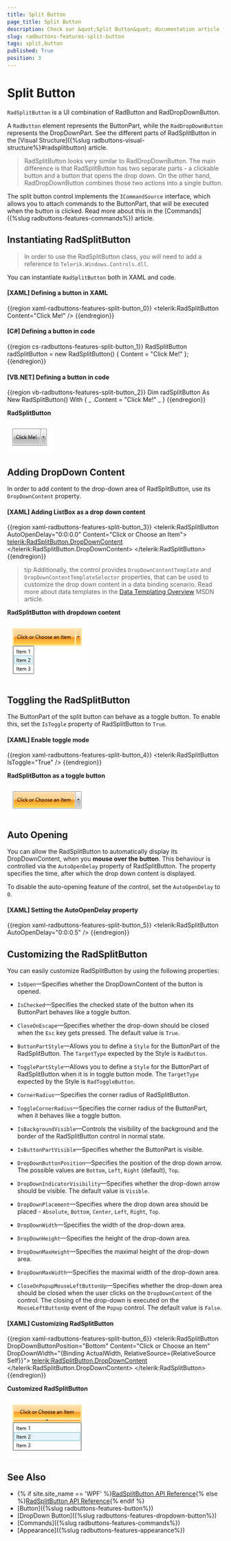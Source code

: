 ```yaml
---
title: Split Button
page_title: Split Button
description: Check our &quot;Split Button&quot; documentation article for the RadButtons {{ site.framework_name }} control.
slug: radbuttons-features-split-button
tags: split,button
published: True
position: 3
---
```


# Split Button

`RadSplitButton` is a UI combination of RadButton and RadDropDownButton.

A `RadButton` element represents the ButtonPart, while the `RadDropDownButton` represents the DropDownPart. See the different parts of RadSplitButton in the [Visual Structure]({%slug radbuttons-visual-structure%}#radsplitbutton) article. 

> RadSplitButton looks very similar to RadDropDownButton. The main difference is that RadSplitButton has two separate parts - a clickable button and a button that opens the drop down. On the other hand, RadDropDownButton combines those two actions into a single button.

The split button control implements the `ICommandSource` interface, which allows you to attach commands to the ButtonPart, that will be executed when the button is clicked. Read more about this in the [Commands]({%slug radbuttons-features-commands%}) article.

## Instantiating RadSplitButton

> In order to use the RadSplitButton class, you will need to add а reference to `Telerik.Windows.Controls.dll`.

You can instantiate `RadSplitButton` both in XAML and code.

#### __[XAML] Defining a button in XAML__
{{region xaml-radbuttons-features-split-button_0}}
	<telerik:RadSplitButton Content="Click Me!" />
{{endregion}}

#### __[C#] Defining a button in code__
{{region cs-radbuttons-features-split-button_1}}
	RadSplitButton radSplitButton = new RadSplitButton() { Content = "Click Me!" };
{{endregion}}

#### __[VB.NET] Defining a button in code__
{{region vb-radbuttons-features-split-button_2}}
	Dim radSplitButton As New RadSplitButton() With { _
	    .Content = "Click Me!" _
	}
{{endregion}}

__RadSplitButton__

![The created split button](images/radbuttons-features-split-button-0.png)

## Adding DropDown Content

In order to add content to the drop-down area of RadSplitButton, use its `DropDownContent` property.

#### __[XAML] Adding ListBox as a drop down content__
{{region xaml-radbuttons-features-split-button_3}}
	<telerik:RadSplitButton AutoOpenDelay="0:0:0.0" Content="Click or Choose an Item">
	    <telerik:RadSplitButton.DropDownContent>
	        <ListBox>
	            <ListBoxItem Content="Item 1" />
	            <ListBoxItem Content="Item 2" />
	            <ListBoxItem Content="Item 3" />
	        </ListBox>
	    </telerik:RadSplitButton.DropDownContent>
	</telerik:RadSplitButton>
{{endregion}}

>tip Additionally, the control provides `DropDownContentTemplate` and `DropDownContentTemplateSelector` properties, that can be used to customize the drop down content in a data binding scenario. Read more about data templates in the [Data Templating Overview](https://msdn.microsoft.com/en-us/library/ms742521(v=vs.100).aspx) MSDN article.

__RadSplitButton with dropdown content__

![RadSplitButton with dropdown content](images/radbuttons-features-split-button-1.png)

## Toggling the RadSplitButton

The ButtonPart of the split button can behave as a toggle button. To enable this, set the `IsToggle`  property of RadSplitButton to `True`.

#### __[XAML] Enable toggle mode__
{{region xaml-radbuttons-features-split-button_4}}
	<telerik:RadSplitButton IsToggle="True" />
{{endregion}}

__RadSplitButton as a toggle button__

![RadSplitButton as toggle button](images/radbuttons-features-split-button-2.png)

## Auto Opening

You can allow the RadSplitButton to automatically display its DropDownContent, when you __mouse over the button__. This behaviour is controlled via the `AutoOpenDelay` property of RadSplitButton. The property specifies the time, after which the drop down content is displayed. 

To disable the auto-opening feature of the control, set the `AutoOpenDelay` to `0`.

#### __[XAML] Setting the AutoOpenDelay property__
{{region xaml-radbuttons-features-split-button_5}}
	<telerik:RadSplitButton AutoOpenDelay="0:0:0.5" />
{{endregion}}

## Customizing the RadSplitButton

You can easily customize RadSplitButton by using the following properties:		

* `IsOpen`&mdash;Specifies whether the DropDownContent of the button is opened.

* `IsChecked`&mdash;Specifies the checked state of the button when its ButtonPart behaves like a toggle button.

* `CloseOnEscape`&mdash;Specifies whether the drop-down should be closed when the `Esc` key gets pressed. The default value is `True`.

* `ButtonPartStyle`&mdash;Allows you to define a `Style` for the ButtonPart of the RadSplitButton. The `TargetType` expected by the Style is `RadButton`.

* `TogglePartStyle`&mdash;Allows you to define a `Style` for the ButtonPart of RadSplitButton when it is in toggle button mode. The `TargetType` expected by the Style is `RadToggleButton`.

* `CornerRadius`&mdash;Specifies the corner radius of RadSplitButton.

* `ToggleCornerRadius`&mdash;Specifies the corner radius of the ButtonPart, when it behaves like a toggle button.

* `IsBackgroundVisible`&mdash;Controls the visibility of the background and the border of the RadSplitButton control in normal state.

* `IsButtonPartVisible`&mdash;Specifies whether the ButtonPart is visible.

* `DropDownButtonPosition`&mdash;Specifies the position of the drop down arrow. The possible values are `Bottom`, `Left`, `Right` (default), `Top`.

* `DropDownIndicatorVisibility`&mdash;Specifies whether the drop-down arrow should be visible. The default value is `Visible`.

* `DropDownPlacement`&mdash;Specifies where the drop down area should be placed - `Absolute`, `Bottom`, `Center`, `Left`, `Right`, `Top`.

* `DropDownWidth`&mdash;Specifies the width of the drop-down area.

* `DropDownHeight`&mdash;Specifies the height of the drop-down area.

* `DropDownMaxHeight`&mdash;Specifies the maximal height of the drop-down area.

* `DropDownMaxWidth`&mdash;Specifies the maximal width of the drop-down area.

* `CloseOnPopupMouseLeftButtonUp`&mdash;Specifies whether the drop-down area should be closed when the user clicks on the `DropDownContent` of the control. The closing of the drop-down is executed on the `MouseLeftButtonUp` event of the `Popup` control. The default value is `False`.

#### __[XAML] Customizing RadSplitButton__
{{region xaml-radbuttons-features-split-button_6}}
	<telerik:RadSplitButton DropDownButtonPosition="Bottom" 
							Content="Click or Choose an Item" 
							DropDownWidth="{Binding ActualWidth, RelativeSource={RelativeSource Self}}">
		<telerik:RadSplitButton.DropDownContent>
			<ListBox>
				<ListBoxItem Content="Item 1" />
				<ListBoxItem Content="Item 2" />
				<ListBoxItem Content="Item 3" />
			</ListBox>
		</telerik:RadSplitButton.DropDownContent>
	</telerik:RadSplitButton>
{{endregion}}

__Customized RadSplitButton__

![Customized RadSplitButton](images/radbuttons-features-split-button-3.png)

## See Also
 * {% if site.site_name == 'WPF' %}[RadSplitButton API Reference](http://www.telerik.com/help/wpf/installation-installing-controls-dependencies-wpf.html){% else %}[RadSplitButton API Reference](http://www.telerik.com/help/silverlight/installation-installing-controls-dependencies.html){% endif %}
 * [Button]({%slug radbuttons-features-button%})
 * [DropDown Button]({%slug radbuttons-features-dropdown-button%})
 * [Commands]({%slug radbuttons-features-commands%})
 * [Appearance]({%slug radbuttons-features-appearance%})
